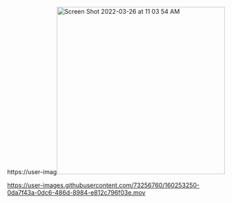 
https://user-imag<img width="389" alt="Screen Shot 2022-03-26 at 11 03 54 AM" src="https://user-images.githubusercontent.com/73256760/160253239-aa382dcd-3496-4507-8f9d-89ffd15132e1.png">



https://user-images.githubusercontent.com/73256760/160253250-0da7f43a-0dc6-486d-8984-e812c796f03e.mov

